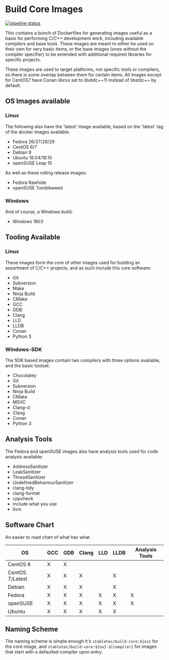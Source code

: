 # Build Core Images

[![pipeline status](http://git.stabletec.com/docker/build-core/badges/master/pipeline.svg)](http://git.stabletec.com/docker/build-core/commits/master)

This contains a bunch of Dockerfiles for generating images useful as a basis for performing C/C++ development work, including available compilers and base tools. These images are meant to either be used on their own for very basic items, or the base images (ones without the compiler specifier) to be extended with additional required libraries for specific projects.

These images are used to target platforms, not specific tools or compilers, so there is some overlap between them for certain items. All images except for CentOS7 have Conan libcxx set to libstdc++11 instead of libstdc++ by default.

## OS Images available

### Linux

The following also have the 'latest' image available, based on the 'latest' tag of the docker images available.
- Fedora 26/27/28/29
- CentOS 6/7
- Debian 9
- Ubuntu 18.04/18.10
- openSUSE Leap 15

As well as these rolling release images:
- Fedora Rawhide
- openSUSE Tumbleweed

### Windows

And of course, a Windows build:
- Windows 1803

## Tooling Available

### Linux

These images form the core of other images used for building an assortment of C/C++ projects, and as such include this core software:
- Git
- Subversion
- Make
- Ninja Build
- CMake
- GCC
- GDB
- Clang
- LLD
- LLDB
- Conan
- Python 3

### Windows-SDK

The SDK based images contain two compilers with three options available, and the basic toolset:
- Chocolatey
- Git
- Subversion
- Ninja Build
- CMake
- MSVC
- Clang-cl
- Clang
- Conan
- Python 3

## Analysis Tools

The Fedora and openSUSE images also have analysis tools used for code analysis available:
- AddressSanitizer
- LeakSanitizer
- ThreadSanitizer
- UndefinedBehaviourSanitizer
- clang-tidy
- clang-format
- cppcheck
- include what you use
- llvm

## Software Chart

An easier to read chart of what has what.

| OS              | GCC | GDB | Clang | LLD | LLDB | Analysis Tools |
|-----------------|-----|-----|-------|-----|------|----------------|
| CentOS 6        | X   | X   |       |     |      |                |
| CentOS 7/Latest | X   | X   | X     |     | X    |                |
| Debian          | X   | X   | X     |     | X    |                |
| Fedora          | X   | X   | X     | X   | X    | X              |
| openSUSE        | X   | X   | X     | X   | X    | X              |
| Ubuntu          | X   | X   | X     | X   | X    |                |

## Naming Scheme

The naming scheme is simple enough it's `stabletec/build-core:${os}` for the core image, and `stabletec/build-core:${os}-$[compiler}` for images that start with a defaulted compiler upon entry.